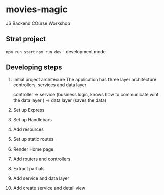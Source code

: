 # movies-magic
JS Backend COurse Workshop 

## Strat project 
`npm run start`
`npm run dev` - development mode

## Developing steps
1. Initial project architecure 
    The application has three layer architecture: controllers, services and data layer


    controller => service (business logic, knows how to communicate wiht the data layer ) => data layer (saves the data)

2. Set up Express

3. Set up Handlebars

4. Add resources

5. Set up static routes

6. Render Home page

7. Add routers and controllers

8. Extract partials

9. Add service and data layer

10. Add create service and detail view